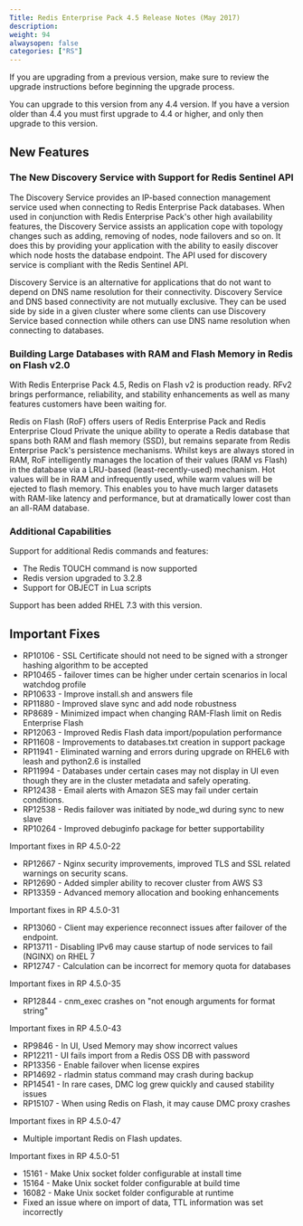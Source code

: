 ```yaml
---
Title: Redis Enterprise Pack 4.5 Release Notes (May 2017)
description:
weight: 94
alwaysopen: false
categories: ["RS"]
---
```

If you are upgrading from a previous version, make sure to review the
upgrade instructions before beginning the upgrade process.

You can upgrade to this version from any 4.4 version. If you have a
version older than 4.4 you must first upgrade to 4.4 or higher, and only
then upgrade to this version.

## New Features

### The New Discovery Service with Support for Redis Sentinel API

The Discovery Service provides an IP-based connection management service
used when connecting to Redis Enterprise Pack databases. When used in
conjunction with Redis Enterprise Pack's other high availability
features, the Discovery Service assists an application cope with
topology changes such as adding, removing of nodes, node failovers and
so on. It does this by providing your application with the ability to
easily discover which node hosts the database endpoint. The API used for
discovery service is compliant with the Redis Sentinel API.

Discovery Service is an alternative for applications that do not want to
depend on DNS name resolution for their connectivity. Discovery Service
and DNS based connectivity are not mutually exclusive. They can be used
side by side in a given cluster where some clients can use Discovery
Service based connection while others can use DNS name resolution when
connecting to databases.

### Building Large Databases with RAM and Flash Memory in Redis on Flash v2.0

With Redis Enterprise Pack 4.5, Redis on Flash v2 is production
ready. RFv2 brings performance, reliability, and stability enhancements
as well as many features customers have been waiting for.

Redis on Flash (RoF) offers users of Redis Enterprise Pack and
Redis Enterprise Cloud Private the unique ability to operate a Redis
database that spans both RAM and flash memory (SSD), but remains
separate from Redis Enterprise Pack's persistence mechanisms. Whilst
keys are always stored in RAM, RoF intelligently manages the location of
their values (RAM vs Flash) in the database via a LRU-based
(least-recently-used) mechanism. Hot values will be in RAM and
infrequently used, while warm values will be ejected to flash memory.
This enables you to have much larger datasets with RAM-like latency and
performance, but at dramatically lower cost than an all-RAM database.

### Additional Capabilities

Support for additional Redis commands and features:

- The Redis TOUCH command is now supported
- Redis version upgraded to 3.2.8
- Support for OBJECT in Lua scripts

Support has been added RHEL 7.3 with this version.

## Important Fixes

- RP10106 - SSL Certificate should not need to be signed with a
    stronger hashing algorithm to be accepted
- RP10465 - failover times can be higher under certain scenarios in
    local watchdog profile
- RP10633 - Improve install.sh and answers file
- RP11880 - Improved slave sync and add node robustness
- RP8689 - Minimized impact when changing RAM-Flash limit on Redis
    Enterprise Flash
- RP12063 - Improved Redis Flash data import/population performance
- RP11608 - Improvements to databases.txt creation in support package
- RP11941 - Eliminated warning and errors during upgrade on RHEL6
    with leash and python2.6 is installed
- RP11994 - Databases under certain cases may not display in UI even
    though they are in the cluster metadata and safely operating.
- RP12438 - Email alerts with Amazon SES may fail under certain
    conditions.
- RP12538 - Redis failover was initiated by node_wd during sync to
    new slave
- RP10264 - Improved debuginfo package for better supportability

Important fixes in RP 4.5.0-22

- RP12667 - Nginx security improvements, improved TLS and SSL related
    warnings on security scans.
- RP12690 - Added simpler ability to recover cluster from AWS S3
- RP13359 - Advanced memory allocation and booking enhancements

Important fixes in RP 4.5.0-31

- RP13060 - Client may experience reconnect issues after failover of
    the endpoint.
- RP13711 - Disabling IPv6 may cause startup of node services to fail
    (NGINX) on RHEL 7
- RP12747 - Calculation can be incorrect for memory quota for
    databases

Important fixes in RP 4.5.0-35

- RP12844 - cnm_exec crashes on "not enough arguments for format
    string"

Important fixes in RP 4.5.0-43

- RP9846 - In UI, Used Memory may show incorrect values
- RP12211 - UI fails import from a Redis OSS DB with password
- RP13356 - Enable failover when license expires
- RP14692 - rladmin status command may crash during backup
- RP14541 - In rare cases, DMC log grew quickly and caused stability
    issues
- RP15107 - When using Redis on Flash, it may cause DMC proxy
    crashes

Important fixes in RP 4.5.0-47

- Multiple important Redis on Flash updates.

Important fixes in RP 4.5.0-51

- 15161 - Make Unix socket folder configurable at install time
- 15164 - Make Unix socket folder configurable at build time
- 16082 - Make Unix socket folder configurable at runtime
- Fixed an issue where on import of data, TTL information was set
    incorrectly
